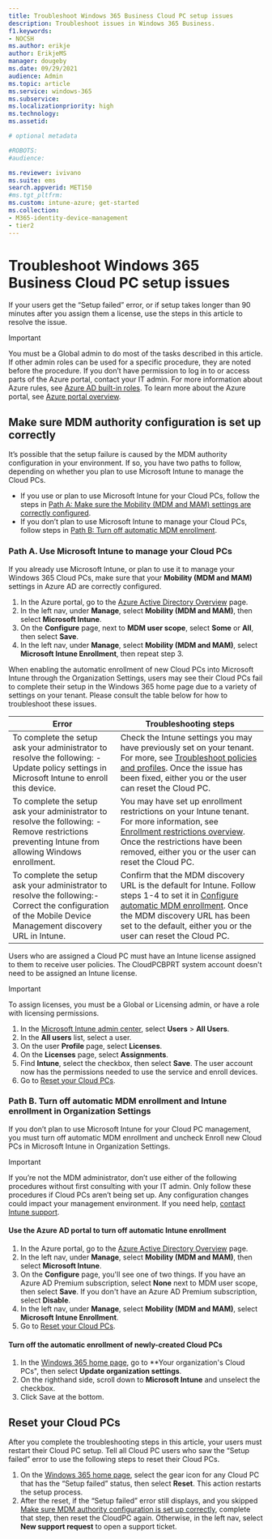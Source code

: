 ```yaml
---
title: Troubleshoot Windows 365 Business Cloud PC setup issues
description: Troubleshoot issues in Windows 365 Business.
f1.keywords:
- NOCSH
ms.author: erikje
author: ErikjeMS
manager: dougeby
ms.date: 09/29/2021
audience: Admin
ms.topic: article
ms.service: windows-365
ms.subservice:
ms.localizationpriority: high
ms.technology:
ms.assetid: 

# optional metadata

#ROBOTS:
#audience:

ms.reviewer: ivivano
ms.suite: ems
search.appverid: MET150
#ms.tgt_pltfrm:
ms.custom: intune-azure; get-started
ms.collection:
- M365-identity-device-management
- tier2
---
```


# Troubleshoot Windows 365 Business Cloud PC setup issues

If your users get the “Setup failed” error, or if setup takes longer than 90 minutes after you assign them a license, use the steps in this article to resolve the issue.

> [!IMPORTANT]
> You must be a Global admin to do most of the tasks described in this article. If other admin roles can be used for a specific procedure, they are noted before the procedure. If you don’t have permission to log in to or access parts of the Azure portal, contact your IT admin. For more information about Azure rules, see [Azure AD built-in roles](/azure/active-directory/roles/permissions-reference). To learn more about the Azure portal, see [Azure portal overview](/azure/azure-portal/azure-portal-overview).


## Make sure MDM authority configuration is set up correctly

It’s possible that the setup failure is caused by the MDM authority configuration in your environment. If so, you have two paths to follow, depending on whether you plan to use Microsoft Intune to manage the Cloud PCs.

- If you use or plan to use Microsoft Intune for your Cloud PCs, follow the steps in [Path A: Make sure the Mobility (MDM and MAM) settings are correctly configured](#path-a-use-microsoft-intune-to-manage-your-cloud-pcs).
- If you don’t plan to use Microsoft Intune to manage your Cloud PCs, follow steps in [Path B: Turn off automatic MDM enrollment](#path-b-turn-off-automatic-mdm-enrollment-and-intune-enrollment-in-organization-settings).

### Path A. Use Microsoft Intune to manage your Cloud PCs

If you already use Microsoft Intune, or plan to use it to manage your Windows 365 Cloud PCs, make sure that your **Mobility (MDM and MAM)** settings in Azure AD are correctly configured.

1. In the Azure portal, go to the [Azure Active Directory Overview](https://go.microsoft.com/fwlink/p/?linkid=516942) page.
2. In the left nav, under **Manage**, select **Mobility (MDM and MAM)**, then select **Microsoft Intune**.
3. On the **Configure** page, next to **MDM user scope**, select **Some** or **All**, then select **Save**.
4. In the left nav, under **Manage**, select **Mobility (MDM and MAM)**, select **Microsoft Intune Enrollment**, then repeat step 3.

When enabling the automatic enrollment of new Cloud PCs into Microsoft Intune through the Organization Settings, users may see their Cloud PCs fail to complete their setup in the Windows 365 home page due to a variety of settings on your tenant. Please consult the table below for how to troubleshoot these issues.

| Error | Troubleshooting steps |
| --- | --- |
| To complete the setup ask your administrator to resolve the following: - Update policy settings in Microsoft Intune to enroll this device. | Check the Intune settings you may have previously set on your tenant. For more, see [Troubleshoot policies and profiles](/troubleshoot/mem/intune/device-configuration/troubleshoot-policies-in-microsoft-intune). Once the issue has been fixed, either you or the user can reset the Cloud PC. |
| To complete the setup ask your administrator to resolve the following: - Remove restrictions preventing Intune from allowing Windows enrollment.| You may have set up enrollment restrictions on your Intune tenant. For more information, see [Enrollment restrictions overview](/mem/intune/enrollment/enrollment-restrictions-set). Once the restrictions have been removed, either you or the user can reset the Cloud PC. |
| To complete the setup ask your administrator to resolve the following:- Correct the configuration of the Mobile Device Management discovery URL in Intune.| Confirm that the MDM discovery URL is the default for Intune. Follow steps 1-4 to set it in [Configure automatic MDM enrollment](/mem/intune/enrollment/windows-enroll#configure-automatic-mdm-enrollment). Once the MDM discovery URL has been set to the default, either you or the user can reset the Cloud PC. |

Users who are assigned a Cloud PC must have an Intune license assigned to them to receive user policies. The CloudPCBPRT system account doesn't need to be assigned an Intune license.

> [!IMPORTANT]
> To assign licenses, you must be a Global or Licensing admin, or have a role with licensing permissions.

1. In the [Microsoft Intune admin center](https://go.microsoft.com/fwlink/p/?linkid=2169290), select **Users** > **All Users**.
2. In the **All users** list, select a user.
3. On the user **Profile** page, select **Licenses**.
4. On the **Licenses** page, select **Assignments**.
5. Find **Intune**, select the checkbox, then select **Save**. The user account now has the permissions needed to use the service and enroll devices.
6. Go to [Reset your Cloud PCs](#reset-your-cloud-pcs).

### Path B. Turn off automatic MDM enrollment and Intune enrollment in Organization Settings

If you don’t plan to use Microsoft Intune for your Cloud PC management, you must turn off automatic MDM enrollment and uncheck Enroll new Cloud PCs in Microsoft Intune in Organization Settings.

> [!IMPORTANT]
> If you’re not the MDM administrator, don’t use either of the following procedures without first consulting with your IT admin. Only follow these procedures if Cloud PCs aren’t being set up. Any configuration changes could impact your management environment. If you need help, [contact Intune support](/mem/get-support).

#### Use the Azure AD portal to turn off automatic Intune enrollment

1. In the Azure portal, go to the [Azure Active Directory Overview](https://go.microsoft.com/fwlink/p/?linkid=516942) page.
2. In the left nav, under **Manage**, select **Mobility (MDM and MAM)**, then select **Microsoft Intune**.
3. On the **Configure** page, you'll see one of two things. If you have an Azure AD Premium subscription, select **None** next to MDM user scope, then select **Save**. If you don't have an Azure AD Premium subscription, select **Disable**.
4. In the left nav, under **Manage**, select **Mobility (MDM and MAM)**, select **Microsoft Intune Enrollment**.
5. Go to [Reset your Cloud PCs](#reset-your-cloud-pcs).

#### Turn off the automatic enrollment of newly-created Cloud PCs
1. In the [Windows 365 home page](https://windows365.microsoft.com), go to **Your organization's Cloud PCs", then select **Update organization settings**.
2. On the righthand side, scroll down to **Microsoft Intune** and unselect the checkbox.
3. Click Save at the bottom.

## Reset your Cloud PCs

After you complete the troubleshooting steps in this article, your users must restart their Cloud PC setup. Tell all Cloud PC users who saw the “Setup failed” error to use the following steps to reset their Cloud PCs.

1. On the [Windows 365 home page](https://windows365.microsoft.com), select the gear icon for any Cloud PC that has the “Setup failed” status, then select **Reset**. This action restarts the setup process.
2. After the reset, if the “Setup failed” error still displays, and you skipped [Make sure MDM authority configuration is set up correctly](#make-sure-mdm-authority-configuration-is-set-up-correctly), complete that step, then reset the CloudPC again. Otherwise, in the left nav, select **New support request** to open a support ticket.
